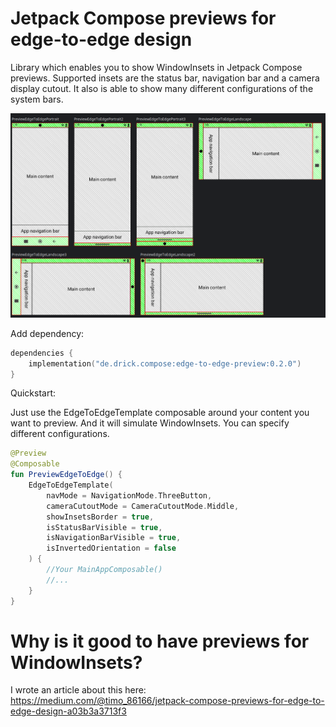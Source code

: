 # Jetpack Compose previews for edge-to-edge design

Library which enables you to show WindowInsets in Jetpack Compose previews. Supported insets are the status bar, navigation bar and a camera display cutout. It also is able to show many different configurations of the system bars.

![multiple_preview_sample.png](docu%2Fmultiple_preview_sample.png)

Add dependency:

```kts
dependencies {
    implementation("de.drick.compose:edge-to-edge-preview:0.2.0")
}
```

Quickstart:

Just use the EdgeToEdgeTemplate composable around your content you want to preview. And it will simulate WindowInsets. You can specify different configurations.

```kotlin
@Preview
@Composable
fun PreviewEdgeToEdge() {
    EdgeToEdgeTemplate(
        navMode = NavigationMode.ThreeButton,
        cameraCutoutMode = CameraCutoutMode.Middle,
        showInsetsBorder = true,
        isStatusBarVisible = true,
        isNavigationBarVisible = true,
        isInvertedOrientation = false
    ) {
        //Your MainAppComposable()
        //...
    }
}
```

# Why is it good to have previews for WindowInsets?
I wrote an article about this here:
https://medium.com/@timo_86166/jetpack-compose-previews-for-edge-to-edge-design-a03b3a3713f3
